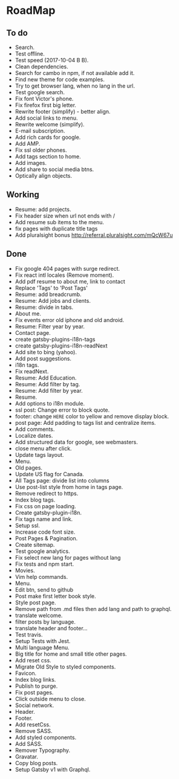 # RoadMap

## To do
- Search.
- Test offline.
- Test speed (2017-10-04 B B).
- Clean dependencies.
- Search for cambo in npm, if not available add it.
- Find new theme for code examples.
- Try to get browser lang, when no lang in the url.
- Test google search.
- Fix font Victor's phone.
- Fix firefox first big letter.
- Rewrite footer (simplify) - better align.
- Add social links to menu.
- Rewrite welcome (simplify).
- E-mail subscription.
- Add rich cards for google.
- Add AMP.
- Fix ssl older phones.
- Add tags section to home.
- Add images.
- Add share to social media btns.
- Optically align objects.


## Working
- Resume: add projects.
- Fix header size when url not ends with /
- Add resume sub items to the menu.
- fix pages with duplicate title tags
- Add pluralsight bonus http://referral.pluralsight.com/mQcW67u


## Done
- Fix google 404 pages with surge redirect.
- Fix react intl locales (Remove moment).
- Add pdf resume to about me, link to contact
- Replace 'Tags' to 'Post Tags'
- Resume: add breadcrumb.
- Resume: Add jobs and clients.
- Resume: divide in tabs.
- About me.
- Fix events error old iphone and old android.
- Resume: Filter year by year.
- Contact page.
- create gatsby-plugins-i18n-tags
- create gatsby-plugins-i18n-readNext
- Add site to bing (yahoo).
- Add post suggestions.
- i18n tags.
- Fix readNext.
- Resume: Add Education.
- Resume: Add filter by tag.
- Resume: Add filter by year.
- Resume.
- Add options to i18n module.
- ssl post: Change error to block quote.
- footer: change `HERE` color to yellow and remove display block.
- post page: Add padding to tags list and centralize items.
- Add comments.
- Localize dates.
- Add structured data for google, see webmasters.
- close menu after click.
- Update tags layout.
- Menu.
- Old pages.
- Update US flag for Canada.
- All Tags page: divide list into columns
- Use post-list style from home in tags page.
- Remove redirect to https.
- Index blog tags.
- Fix css on page loading.
- Create gatsby-plugin-i18n.
- Fix tags name and link.
- Setup ssl.
- Increase code font size.
- Post Pages & Pagination.
- Create sitemap.
- Test google analytics.
- Fix select new lang for pages without lang
- Fix tests and npm start.
- Movies.
- Vim help commands.
- Menu.
- Edit btn, send to github
- Post make first letter book style.
- Style post page.
- Remove path from .md files then add lang and path to graphql.
- translate welcome.
- filter posts by language.
- translate header and footer...
- Test travis.
- Setup Tests with Jest.
- Multi language Menu.
- Big title for home and small title other pages.
- Add reset css.
- Migrate Old Style to styled components.
- Favicon.
- Index blog links.
- Publish to purge.
- Fix post pages.
- Click outside menu to close.
- Social network.
- Header.
- Footer.
- Add resetCss.
- Remove SASS.
- Add styled components.
- Add SASS.
- Remover Typography.
- Gravatar.
- Copy blog posts.
- Setup Gatsby v1 with Graphql.
